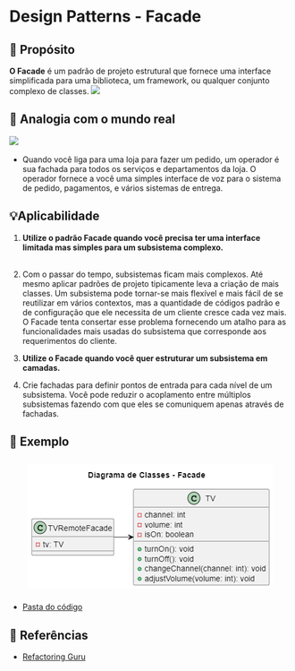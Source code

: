 # Design Patterns - Facade

## 💬 Propósito
**O Facade** é um padrão de projeto estrutural que fornece uma interface simplificada para uma biblioteca, um framework, ou qualquer conjunto complexo de classes.
<img src="https://refactoring.guru/images/patterns/content/facade/facade.png?id=1f4be17305b6316fbd548edf1937ac3b">

## 🚗 Analogia com o mundo real

<img src="https://refactoring.guru/images/patterns/diagrams/facade/live-example-pt-br.png?id=8a15add170dece5ecfbbe4b9ece8ed32"> <br>
- Quando você liga para uma loja para fazer um pedido, um operador é sua fachada para todos os serviços e departamentos da loja. O operador fornece a você uma simples interface de voz para o sistema de pedido, pagamentos, e vários sistemas de entrega.

## 💡Aplicabilidade

1. <strong>Utilize o padrão Facade quando você precisa ter uma interface limitada mas simples para um subsistema complexo.</strong><br><br>

2. Com o passar do tempo, subsistemas ficam mais complexos. Até mesmo aplicar padrões de projeto tipicamente leva a criação de mais classes. Um subsistema pode tornar-se mais flexível e mais fácil de se reutilizar em vários contextos, mas a quantidade de códigos padrão e de configuração que ele necessita de um cliente cresce cada vez mais. O Facade tenta consertar esse problema fornecendo um atalho para as funcionalidades mais usadas do subsistema que corresponde aos requerimentos do cliente.

3. <strong>Utilize o Facade quando você quer estruturar um subsistema em camadas.</strong>

4. Crie fachadas para definir pontos de entrada para cada nível de um subsistema. Você pode reduzir o acoplamento entre múltiplos subsistemas fazendo com que eles se comuniquem apenas através de fachadas.

## 🎥 Exemplo
<section align="center">
  <img src="./diagrama/diagramaFacade.png" style="vertical-align:top; align:center; display:inline-flex; padding: 10px;"></img>
</section>

- <a href="./codigo">Pasta do código</a>

## 📌 Referências
- <a href="https://refactoring.guru/refactoring/catalog">Refactoring Guru</a>
<!--- https://refactoring.guru/pt-br/design-patterns/catalog ->
